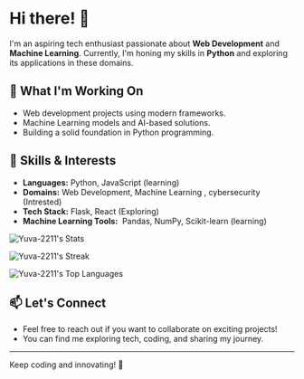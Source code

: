 # Hi there! 👋

I'm an aspiring tech enthusiast passionate about **Web Development** and **Machine Learning**. Currently, I'm honing my skills in **Python** and exploring its applications in these domains.

## 🔭 What I'm Working On

- Web development projects using modern frameworks.
- Machine Learning models and AI-based solutions.
- Building a solid foundation in Python programming.

## 🚀 Skills & Interests

- **Languages:** Python, JavaScript (learning)
- **Domains:** Web Development, Machine Learning , cybersecurity (Intrested)
- **Tech Stack:** Flask, React (Exploring)
- **Machine Learning Tools:**  Pandas, NumPy, Scikit-learn (learning)


![Yuva-2211's Stats](https://github-readme-stats.vercel.app/api?username=Yuva-2211&theme=tokyonight&show_icons=true&hide_border=true&count_private=true)

![Yuva-2211's Streak](https://github-readme-streak-stats.herokuapp.com/?user=Yuva-2211&theme=tokyonight&hide_border=true)

![Yuva-2211's Top Languages](https://github-readme-stats.vercel.app/api/top-langs/?username=Yuva-2211&theme=tokyonight&show_icons=true&hide_border=true&layout=compact)

## 📫 Let's Connect

- Feel free to reach out if you want to collaborate on exciting projects!
- You can find me exploring tech, coding, and sharing my journey.

---

Keep coding and innovating! 🚀


